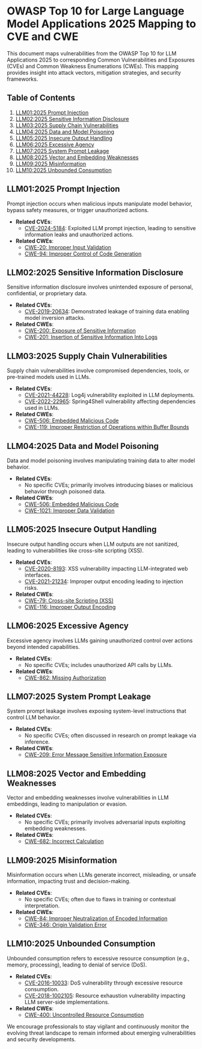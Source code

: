 # OWASP Top 10 for Large Language Model Applications 2025  Mapping to CVE and CWE 

This document maps vulnerabilities from the OWASP Top 10 for LLM Applications 2025 to corresponding Common Vulnerabilities and Exposures (CVEs) and Common Weakness Enumerations (CWEs). This mapping provides insight into attack vectors, mitigation strategies, and security frameworks.

## Table of Contents
1. [LLM01:2025 Prompt Injection](https://genai.owasp.org/)
2. [LLM02:2025 Sensitive Information Disclosure](https://genai.owasp.org/)
3. [LLM03:2025 Supply Chain Vulnerabilities](https://genai.owasp.org/)
4. [LLM04:2025 Data and Model Poisoning](https://genai.owasp.org/)
5. [LLM05:2025 Insecure Output Handling](https://genai.owasp.org/)
6. [LLM06:2025 Excessive Agency](https://genai.owasp.org/)
7. [LLM07:2025 System Prompt Leakage](https://genai.owasp.org/)
8. [LLM08:2025 Vector and Embedding Weaknesses](https://genai.owasp.org/)
9. [LLM09:2025 Misinformation](https://genai.owasp.org/)
10. [LLM10:2025 Unbounded Consumption](https://genai.owasp.org/)

## LLM01:2025 Prompt Injection
Prompt injection occurs when malicious inputs manipulate model behavior, bypass safety measures, or trigger unauthorized actions.

- **Related CVEs**:
  - [CVE-2024-5184](https://cve.mitre.org/cgi-bin/cvename.cgi?name=CVE-2024-5184): Exploited LLM prompt injection, leading to sensitive information leaks and unauthorized actions.
- **Related CWEs**:
  - [CWE-20: Improper Input Validation](https://cwe.mitre.org/data/definitions/20.html)
  - [CWE-94: Improper Control of Code Generation](https://cwe.mitre.org/data/definitions/94.html)

## LLM02:2025 Sensitive Information Disclosure
Sensitive information disclosure involves unintended exposure of personal, confidential, or proprietary data.

- **Related CVEs**:
  - [CVE-2019-20634](https://cve.mitre.org/cgi-bin/cvename.cgi?name=CVE-2019-20634): Demonstrated leakage of training data enabling model inversion attacks.
- **Related CWEs**:
  - [CWE-200: Exposure of Sensitive Information](https://cwe.mitre.org/data/definitions/200.html)
  - [CWE-201: Insertion of Sensitive Information Into Logs](https://cwe.mitre.org/data/definitions/201.html)

## LLM03:2025 Supply Chain Vulnerabilities
Supply chain vulnerabilities involve compromised dependencies, tools, or pre-trained models used in LLMs.

- **Related CVEs**:
  - [CVE-2021-44228](https://cve.mitre.org/cgi-bin/cvename.cgi?name=CVE-2021-44228): Log4j vulnerability exploited in LLM deployments.
  - [CVE-2022-22965](https://cve.mitre.org/cgi-bin/cvename.cgi?name=CVE-2022-22965): Spring4Shell vulnerability affecting dependencies used in LLMs.
- **Related CWEs**:
  - [CWE-506: Embedded Malicious Code](https://cwe.mitre.org/data/definitions/506.html)
  - [CWE-119: Improper Restriction of Operations within Buffer Bounds](https://cwe.mitre.org/data/definitions/119.html)

## LLM04:2025 Data and Model Poisoning
Data and model poisoning involves manipulating training data to alter model behavior.

- **Related CVEs**:
  - No specific CVEs; primarily involves introducing biases or malicious behavior through poisoned data.
- **Related CWEs**:
  - [CWE-506: Embedded Malicious Code](https://cwe.mitre.org/data/definitions/506.html)
  - [CWE-1021: Improper Data Validation](https://cwe.mitre.org/data/definitions/1021.html)

## LLM05:2025 Insecure Output Handling
Insecure output handling occurs when LLM outputs are not sanitized, leading to vulnerabilities like cross-site scripting (XSS).

- **Related CVEs**:
  - [CVE-2020-8193](https://cve.mitre.org/cgi-bin/cvename.cgi?name=CVE-2020-8193): XSS vulnerability impacting LLM-integrated web interfaces.
  - [CVE-2021-21234](https://cve.mitre.org/cgi-bin/cvename.cgi?name=CVE-2021-21234): Improper output encoding leading to injection risks.
- **Related CWEs**:
  - [CWE-79: Cross-site Scripting (XSS)](https://cwe.mitre.org/data/definitions/79.html)
  - [CWE-116: Improper Output Encoding](https://cwe.mitre.org/data/definitions/116.html)

## LLM06:2025 Excessive Agency
Excessive agency involves LLMs gaining unauthorized control over actions beyond intended capabilities.

- **Related CVEs**:
  - No specific CVEs; includes unauthorized API calls by LLMs.
- **Related CWEs**:
  - [CWE-862: Missing Authorization](https://cwe.mitre.org/data/definitions/862.html)

## LLM07:2025 System Prompt Leakage
System prompt leakage involves exposing system-level instructions that control LLM behavior.

- **Related CVEs**:
  - No specific CVEs; often discussed in research on prompt leakage via inference.
- **Related CWEs**:
  - [CWE-209: Error Message Sensitive Information Exposure](https://cwe.mitre.org/data/definitions/209.html)

## LLM08:2025 Vector and Embedding Weaknesses
Vector and embedding weaknesses involve vulnerabilities in LLM embeddings, leading to manipulation or evasion.

- **Related CVEs**:
  - No specific CVEs; primarily involves adversarial inputs exploiting embedding weaknesses.
- **Related CWEs**:
  - [CWE-682: Incorrect Calculation](https://cwe.mitre.org/data/definitions/682.html)

## LLM09:2025 Misinformation
Misinformation occurs when LLMs generate incorrect, misleading, or unsafe information, impacting trust and decision-making.

- **Related CVEs**:
  - No specific CVEs; often due to flaws in training or contextual interpretation.
- **Related CWEs**:
  - [CWE-84: Improper Neutralization of Encoded Information](https://cwe.mitre.org/data/definitions/84.html)
  - [CWE-346: Origin Validation Error](https://cwe.mitre.org/data/definitions/346.html)

## LLM10:2025 Unbounded Consumption
Unbounded consumption refers to excessive resource consumption (e.g., memory, processing), leading to denial of service (DoS).

- **Related CVEs**:
  - [CVE-2016-10033](https://cve.mitre.org/cgi-bin/cvename.cgi?name=CVE-2016-10033): DoS vulnerability through excessive resource consumption.
  - [CVE-2018-1002105](https://cve.mitre.org/cgi-bin/cvename.cgi?name=CVE-2018-1002105): Resource exhaustion vulnerability impacting LLM server-side implementations.
- **Related CWEs**:
  - [CWE-400: Uncontrolled Resource Consumption](https://cwe.mitre.org/data/definitions/400.html)

We encourage professionals to stay vigilant and continuously monitor the evolving threat landscape to remain informed about emerging vulnerabilities and security developments.
